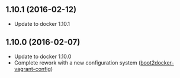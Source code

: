 
## 1.10.1 (2016-02-12)
- Update to docker 1.10.1

## 1.10.0 (2016-02-07)
- Update to docker 1.10.0
- Complete rework with a new configuration system ([boot2docker-vagrant-config](https://github.com/AlbanMontaigu/boot2docker-vagrant-config))
